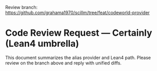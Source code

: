 Review branch: https://github.com/grahama1970/scillm/tree/feat/codeworld-provider

# Code Review Request — Certainly (Lean4 umbrella)

This document summarizes the alias provider and Lean4 path. Please review on the branch above and reply with unified diffs.
